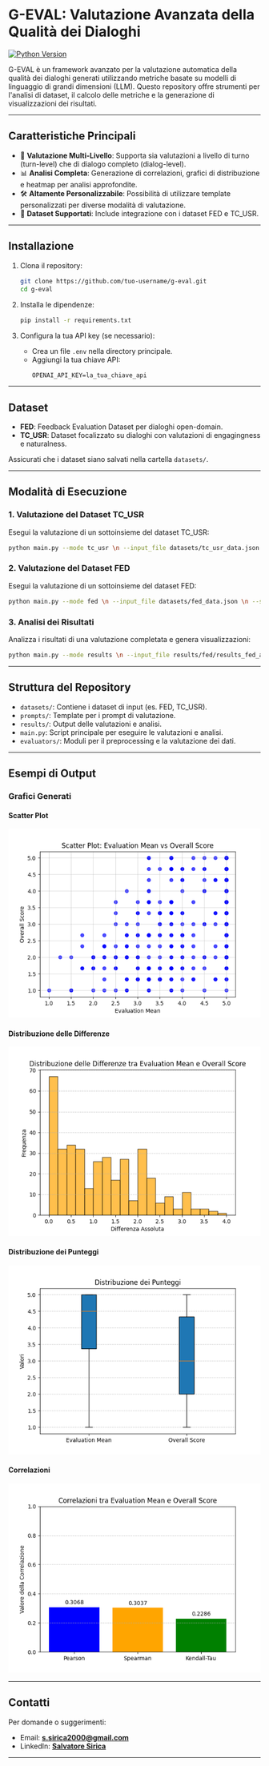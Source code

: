 
# **G-EVAL: Valutazione Avanzata della Qualità dei Dialoghi**

[![Python Version](https://img.shields.io/badge/python-3.8%2B-blue)](https://www.python.org/)

G-EVAL è un framework avanzato per la valutazione automatica della qualità dei dialoghi generati utilizzando metriche basate su modelli di linguaggio di grandi dimensioni (LLM). Questo repository offre strumenti per l'analisi di dataset, il calcolo delle metriche e la generazione di visualizzazioni dei risultati.

---

## **Caratteristiche Principali**
- 🚀 **Valutazione Multi-Livello**: Supporta sia valutazioni a livello di turno (turn-level) che di dialogo completo (dialog-level).
- 📊 **Analisi Completa**: Generazione di correlazioni, grafici di distribuzione e heatmap per analisi approfondite.
- 🛠️ **Altamente Personalizzabile**: Possibilità di utilizzare template personalizzati per diverse modalità di valutazione.
- 📂 **Dataset Supportati**: Include integrazione con i dataset FED e TC_USR.

---

## **Installazione**

1. Clona il repository:
   ```bash
   git clone https://github.com/tuo-username/g-eval.git
   cd g-eval
   ```

2. Installa le dipendenze:
   ```bash
   pip install -r requirements.txt
   ```

3. Configura la tua API key (se necessario):
   - Crea un file `.env` nella directory principale.
   - Aggiungi la tua chiave API:
     ```
     OPENAI_API_KEY=la_tua_chiave_api
     ```

---

## **Dataset**
- **FED**: Feedback Evaluation Dataset per dialoghi open-domain.
- **TC_USR**: Dataset focalizzato su dialoghi con valutazioni di engagingness e naturalness.

Assicurati che i dataset siano salvati nella cartella `datasets/`.

---

## **Modalità di Esecuzione**

### 1. **Valutazione del Dataset TC_USR**
Esegui la valutazione di un sottoinsieme del dataset TC_USR:
```bash
python main.py --mode tc_usr \n --input_file datasets/tc_usr_data.json \n --single_template_path prompts/tc_usr_single_response.txt \n --full_template_path prompts/tc_usr_single_response.txt \n --output_file results/tc/results_tc_usr.json \n --num_records 1
```

### 2. **Valutazione del Dataset FED**
Esegui la valutazione di un sottoinsieme del dataset FED:
```bash
python main.py --mode fed \n --input_file datasets/fed_data.json \n --single_template_path prompts/fed_single_response.txt \n --full_template_path prompts/fed_full_dialogue.txt \n --output_file results/fed/results_fed.json \n --num_records 2
```

### 3. **Analisi dei Risultati**
Analizza i risultati di una valutazione completata e genera visualizzazioni:
```bash
python main.py --mode results \n --input_file results/fed/results_fed_all.json \n --output_file results/analyze_output
```

---

## **Struttura del Repository**

- `datasets/`: Contiene i dataset di input (es. FED, TC_USR).
- `prompts/`: Template per i prompt di valutazione.
- `results/`: Output delle valutazioni e analisi.
- `main.py`: Script principale per eseguire le valutazioni e analisi.
- `evaluators/`: Moduli per il preprocessing e la valutazione dei dati.

---

## **Esempi di Output**
### Grafici Generati
#### Scatter Plot
![Scatter Plot](results/tc/scatter_plot.png)

#### Distribuzione delle Differenze
![Istogramma delle Differenze](results/tc/difference_histogram.png)

#### Distribuzione dei Punteggi
![Boxplot](results/tc/boxplot.png)

#### Correlazioni
![Bar Plot delle Correlazioni](results/tc/correlation_bar_plot.png)


---

## **Contatti**
Per domande o suggerimenti:
- Email: **s.sirica2000@gmail.com**
- LinkedIn: **[Salvatore Sirica](https://www.linkedin.com/in/salvatore-sirica-823325208/)**

---
